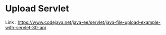 # Upload Servlet

Link : https://www.codejava.net/java-ee/servlet/java-file-upload-example-with-servlet-30-api